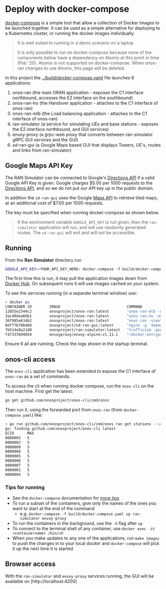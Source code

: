 # Deploy with docker-compose

[docker-compose] is a simple tool that allow a collection of Docker images to be
launched together. It can be used as a simple alternative for deploying to a Kubernetes
cluster, or running the docker images individually.

> It is well suited to running in a demo scenario on a laptop

> It is only possible to run on docker-compose because none of the components below
> have a dependency on Atomix at this point in time (Feb '20). Atomix is not
> supported on docker-compose. When onos-ran changes to use Atomix, this page
> will be deleted.

In this project the [../build/docker-compose.yaml](../build/docker-compose.yaml)
file launches 6 applications:

1. onos-ran (the main ORAN application - exposes the C1 interface northbound, accesses the E2 interface on the southbound)
1. onos-ran-ho (the Handover application - attaches to the C1 interface of onos-ran)
1. onos-ran-mlb (the Load balancing application - attaches to the C1 interface of onos-ran)
1. ran-simulator (a service for simulating UEs and base stations - exposes the E2 interface northbound, and GUI services)
1. envoy-proxy (a grpc-web proxy that converts between ran-simulator gRPC GUI services and the GUI)
1. sd-ran-gui (a Google Maps based GUI that displays Towers, UE's, routes and links from ran-simulator)

## Google Maps API Key
The RAN Simulator can be connected to Google's [Directions API] if a valid Google
API Key is given. Google charges $5.00 per 1000 requests to the [Directions API],
and so we do not put our API key up in the public domain.

In addition the `sd-ran-gui` uses the Google [Maps API] to retrieve tiled maps,
at an additional cost of $7.00 per 1000 requests.
 
The key must be specified when running docker-compose as shown below.

> If the environment variable `GOOGLE_API_KEY` is not given, then the `ran-simulator`
> application will run, and will use randomly generated routes. The `sd-ran-gui` will
> exit and will not be accessible.

## Running
From the **Ran Simulator** directory run
```bash
GOOGLE_API_KEY=<YOUR_API_KEY_HERE> docker-compose -f build/docker-compose.yaml up
```

The first time this is run, it may pull the application images down from [Docker Hub].
On subsequent runs it will use images cached on your system.

To see the services running (in a separate terminal window) use:
```bash
> docker ps
CONTAINER ID        IMAGE                              COMMAND                  CREATED              STATUS              PORTS                                                         NAMES
12855e2344c2        onosproject/onos-ran:latest        "onos-ran-mlb -onosr…"   About a minute ago   Up 59 seconds                                                                     build_onos-ran-mlb_1
3ac40daa66b1        onosproject/onos-ran:latest        "onos-ran-ho -onosra…"   About a minute ago   Up 59 seconds                                                                     build_onos-ran-ho_1
36f985e634b2        onosproject/onos-ran:latest        "onos-ran -simulator…"   11 minutes ago       Up About a minute   0.0.0.0:25150->5150/tcp                                       build_onos-ran_1
8df77b786468        onosproject/sd-ran-gui:latest      "nginx -g 'daemon of…"   16 minutes ago       Up 58 seconds       0.0.0.0:4200->80/tcp                                          build_sd-ran-gui_1
7b514e8a21d0        onosproject/ran-simulator:latest   "trafficsim -googleA…"   16 minutes ago       Up 58 seconds       0.0.0.0:15150->5150/tcp                                       build_ran-simulator_1
f47337694054        envoyproxy/envoy-alpine:v1.11.1    "/docker-entrypoint.…"   5 days ago           Up 56 seconds       10000/tcp, 0.0.0.0:18080->8080/tcp, 0.0.0.0:19901->9901/tcp   build_envoy-proxy_1
```

Ensure 6 all are running. Check the logs shown in the startup terminal.

## onos-cli access
The `onos-cli` application has been extended to expose the C1 interface of `onos-ran`
as a set of commands.

To access the cli when running docker compose, run the `onos-cli` on the host machine.
First get the latest:
```bash
go get github.com/onosproject/onos-cli/cmd/onos
```
Then run it, using the forwarded port from `onos-ran` (from `docker-compose.yaml`)
like:
```bash
> go run github.com/onosproject/onos-cli/cmd/onos ran get stations --service-address localhost:25150 --no-tls
go: finding github.com/onosproject/onos-cli latest
ECID      MAX
0000003   5
0000002   5
0000009   5
0000008   5
0000005   5
0000006   5
0000007   5
0000001   5
0000004   5
```

### Tips for running

* See the `docker-compose` documentation for [more tips](https://docs.docker.com/compose/#step-8-experiment-with-some-other-commands)
* To run a subset of the containers, give only the names of the ones you want to start at the end of the command
    * e.g. ```docker-compose -f build/docker-compose.yaml up ran-simulator envoy-proxy```
* To run the containers in the background, use the `-d` flag after `up`
* To connect to the terminal shell of any container, use `docker exec -it <containername> /bin/sh`
* When you make updates to any one of the applications, run `make images` to push
the changes in to your local docker and `docker-compose` will pick it up the next
time it is started

## Browser access
With the `ran-simulator` and `envoy-proxy` services running, the GUI will be available on [http://localhost:4200]

[Directions API]: https://developers.google.com/maps/documentation/directions/start
[Maps API]: https://developers.google.com/maps/documentation/javascript/tutorial
[docker-compose]: https://docs.docker.com/compose/
[Docker Hub]: https://hub.docker.com/orgs/onosproject/repositories
